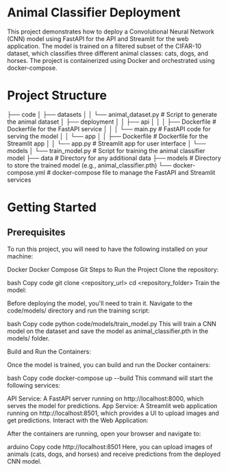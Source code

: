 # Animal Classifier Deployment

This project demonstrates how to deploy a Convolutional Neural Network (CNN) model using FastAPI for the API and Streamlit for the web application. The model is trained on a filtered subset of the CIFAR-10 dataset, which classifies three different animal classes: cats, dogs, and horses. The project is containerized using Docker and orchestrated using docker-compose.

# Project Structure

├── code
│   ├── datasets
│   │   └── animal_dataset.py        # Script to generate the animal dataset
│   ├── deployment
│   │   ├── api
│   │   │   ├── Dockerfile           # Dockerfile for the FastAPI service
│   │   │   └── main.py              # FastAPI code for serving the model
│   │   └── app
│   │       ├── Dockerfile           # Dockerfile for the Streamlit app
│   │       └── app.py               # Streamlit app for user interface
│   └── models
│       └── train_model.py           # Script for training the animal classifier model
├── data                             # Directory for any additional data
├── models                           # Directory to store the trained model (e.g., animal_classifier.pth)
└── docker-compose.yml               # docker-compose file to manage the FastAPI and Streamlit services



# Getting Started

## Prerequisites

To run this project, you will need to have the following installed on your machine:

Docker
Docker Compose
Git
Steps to Run the Project
Clone the repository:

bash
Copy code
git clone <repository_url>
cd <repository_folder>
Train the model:

Before deploying the model, you'll need to train it. Navigate to the code/models/ directory and run the training script:

bash
Copy code
python code/models/train_model.py
This will train a CNN model on the dataset and save the model as animal_classifier.pth in the models/ folder.

Build and Run the Containers:

Once the model is trained, you can build and run the Docker containers:

bash
Copy code
docker-compose up --build
This command will start the following services:

API Service: A FastAPI server running on http://localhost:8000, which serves the model for predictions.
App Service: A Streamlit web application running on http://localhost:8501, which provides a UI to upload images and get predictions.
Interact with the Web Application:

After the containers are running, open your browser and navigate to:

arduino
Copy code
http://localhost:8501
Here, you can upload images of animals (cats, dogs, and horses) and receive predictions from the deployed CNN model.
